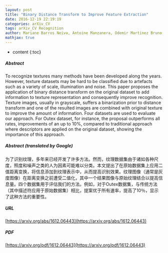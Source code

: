 ```yaml
---
layout: post
title: "Binary Distance Transform to Improve Feature Extraction"
date: 2016-12-19 22:19:19
categories: arXiv_CV
tags: arXiv_CV Recognition
author: Mariane Barros Neiva, Antoine Manzanera, Odemir Martinez Bruno
mathjax: true
---
```


* content
{:toc}

##### Abstract
To recognize textures many methods have been developed along the years. However, texture datasets may be hard to be classified due to artefacts such as a variety of scale, illumination and noise. This paper proposes the application of binary distance transform on the original dataset to add information to texture representation and consequently improve recognition. Texture images, usually in grayscale, suffers a binarization prior to distance transform and one of the resulted images are combined with original texture to improve the amount of information. Four datasets are used to evaluate our approach. For Outex dataset, for instance, the proposal outperforms all rates, improvements of an up to 10\%, compared to traditional approach where descriptors are applied on the original dataset, showing the importance of this approach.

##### Abstract (translated by Google)
为了识别纹理，多年来已经开发了许多方法。然而，纹理数据集由于诸如各种尺度，照度和噪声之类的人为因素可能难以分类。本文提出了在原始数据集上应用二值距离变换，将信息添加到纹理表示中，从而提高识别效果。纹理图像（通常是灰度图像）在距离变换之前遭受二值化，其中一个结果图像与原始纹理结合以提高信息量。四个数据集用于评估我们的方法。例如，对于Outex数据集，与传统方法（其中描述符应用于原始数据集）相比，提案优于所有速率，提高了10％，显示了这种方法的重要性。

##### URL
[https://arxiv.org/abs/1612.06443](https://arxiv.org/abs/1612.06443)

##### PDF
[https://arxiv.org/pdf/1612.06443](https://arxiv.org/pdf/1612.06443)

